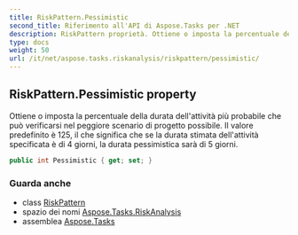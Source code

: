 ```yaml
---
title: RiskPattern.Pessimistic
second_title: Riferimento all'API di Aspose.Tasks per .NET
description: RiskPattern proprietà. Ottiene o imposta la percentuale della durata dellattività più probabile che può verificarsi nel peggiore scenario di progetto possibile. Il valore predefinito è 125 il che significa che se la durata stimata dellattività specificata è di 4 giorni la durata pessimistica sarà di 5 giorni.
type: docs
weight: 50
url: /it/net/aspose.tasks.riskanalysis/riskpattern/pessimistic/
---
```

## RiskPattern.Pessimistic property

Ottiene o imposta la percentuale della durata dell'attività più probabile che può verificarsi nel peggiore scenario di progetto possibile. Il valore predefinito è 125, il che significa che se la durata stimata dell'attività specificata è di 4 giorni, la durata pessimistica sarà di 5 giorni.

```csharp
public int Pessimistic { get; set; }
```

### Guarda anche

* class [RiskPattern](../)
* spazio dei nomi [Aspose.Tasks.RiskAnalysis](../../riskpattern/)
* assemblea [Aspose.Tasks](../../../)


